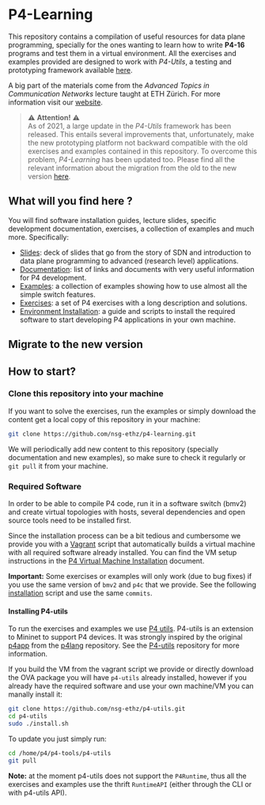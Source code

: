 # P4-Learning

This repository contains a compilation of useful resources for data plane programming, specially for the ones wanting to learn how to write **P4-16** programs and test them in a virtual environment. All the exercises and examples provided are designed to work with *P4-Utils*, a testing and prototyping framework available [here](https://github.com/nsg-ethz/p4-utils).

A big part of the materials come from the *Advanced Topics in Communication Networks* lecture taught at ETH Zürich. For more information visit our [website](https://adv-net.ethz.ch/).

> :warning: **Attention!** :warning:  
> As of 2021, a large update in the *P4-Utils* framework has been released. This entails several improvements that, unfortunately, make the new prototyping platform not backward compatible with the old exercises and examples contained in this repository. To overcome this problem, *P4-Learning* has been updated too. Please find all the relevant information about the migration from the old to the new version [here](#migrate-to-the-new-version).

## What will you find here ?

You will find software installation guides, lecture slides, specific development documentation, exercises, a collection of examples and much more. Specifically:
- [Slides](./slides): deck of slides that go from the story of SDN and introduction to data plane programming to advanced (research level) applications.
- [Documentation](./documentation): list of links and documents with very useful information for P4 development.
- [Examples](./examples): a collection of examples showing how to use almost all the simple switch features.
- [Exercises](./exercises): a set of P4 exercises with a long description and solutions.
- [Environment Installation](./vm): a guide and scripts to install the required software to start developing P4 applications in your own machine.

## Migrate to the new version



## How to start?

### Clone this repository into your machine

If you want to solve the exercises, run the examples or simply download the content get a local copy of this repository in your machine:
```bash
git clone https://github.com/nsg-ethz/p4-learning.git
```

We will periodically add new content to this repository (specially documentation and new examples), so make sure to check it regularly or `git pull` it from your machine.

### Required Software

In order to be able to compile P4 code, run it in a software switch (bmv2) and create virtual topologies with hosts, several dependencies and open source tools need to be installed first.

Since the installation process can be a bit tedious and cumbersome we provide you with a [Vagrant](https://www.vagrantup.com/intro/index.html) script that automatically builds a virtual machine with all required software already installed. You can find the VM setup instructions in the [P4 Virtual Machine Installation](vm/README.md) document.

**Important:** Some exercises or examples will only work (due to bug fixes) if you use the same version of `bmv2` and `p4c` that we provide. See the following [installation](./vm/bin/install-p4-tools.sh) script and use the same `commits`.

#### Installing P4-utils

To run the exercises and examples we use [P4 utils](https://github.com/nsg-ethz/p4-utils). P4-utils is an extension to Mininet to support P4 devices. It was strongly inspired by the original [p4app](https://github.com/p4lang/p4app) from the [p4lang](https://github.com/p4lang) repository. See the [P4-utils](https://github.com/nsg-ethz/p4-utils) repository for more information.

If you build the VM from the vagrant script we provide or directly download the OVA package you will have `p4-utils` already installed, however if you already have the required software and use your own machine/VM you can manally install it:
```bash
git clone https://github.com/nsg-ethz/p4-utils.git
cd p4-utils
sudo ./install.sh
```

To update you just simply run:
```bash
cd /home/p4/p4-tools/p4-utils
git pull
```

**Note:** at the moment p4-utils does not support the `P4Runtime`, thus all the exercises and examples use the thrift `RuntimeAPI` (either through the CLI or with p4-utils API).
